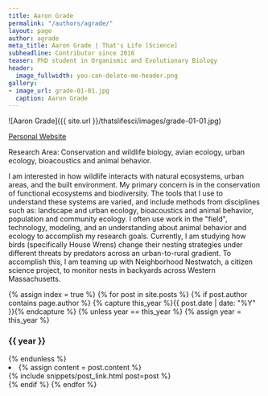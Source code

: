 ```yaml
---
title: Aaron Grade
permalink: "/authors/agrade/"
layout: page
author: agrade
meta_title: Aaron Grade | That's Life [Science]
subheadline: Contributor since 2016
teaser: PhD student in Organismic and Evolutionary Biology
header:
  image_fullwidth: you-can-delete-me-header.png
gallery:
- image_url: grade-01-01.jpg
  caption: Aaron Grade
---
```


![Aaron Grade]({{ site.url }}/thatslifesci/images/grade-01-01.jpg)

[Personal Website](http://www.agradeeco.wordpress.com)

Research Area: Conservation and wildlife biology, avian ecology, urban ecology, bioacoustics and animal behavior.

I am interested in how wildlife interacts with natural ecosystems, urban areas, and the built environment. My primary concern is in the conservation of functional ecosystems and biodiversity. The tools that I use to understand these systems are varied, and include methods from disciplines such as: landscape and urban ecology, bioacoustics and animal behavior, population and community ecology. I often use work in the "field", technology, modeling, and an understanding about animal behavior and ecology to accomplish my research goals. Currently, I am studying how birds (specifically House Wrens) change their nesting strategies under different threats by predators across an urban-to-rural gradient. To accomplish this, I am teaming up with Neighborhood Nestwatch, a citizen science project, to monitor nests in backyards across Western Massachusetts. 

{% assign index = true %}
{% for post in site.posts %}
{% if post.author contains page.author %}
{% capture this_year %}{{ post.date | date: "%Y" }}{% endcapture %}
{% unless year == this_year %}
{% assign year = this_year %}
<h3>{{ year }}</h3>
{% endunless %}
<li>
{% assign content = post.content %}
<article>
{% include snippets/post_link.html post=post %}
</article>
</li>
{% endif %}
{% endfor %}
